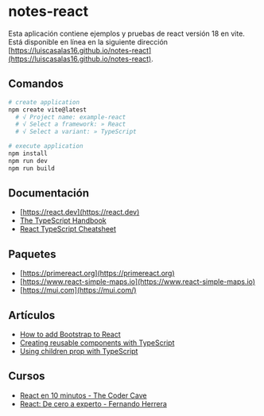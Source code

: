 # notes-react

Esta aplicación contiene ejemplos y pruebas de react versión 18 en vite. Está disponible en línea en la siguiente dirección [https://luiscasalas16.github.io/notes-react](https://luiscasalas16.github.io/notes-react).

## Comandos

```powershell
# create application
npm create vite@latest
  # √ Project name: example-react
  # √ Select a framework: » React
  # √ Select a variant: » TypeScript
```

```powershell
# execute application
npm install
npm run dev
npm run build
```

## Documentación

- [https://react.dev](https://react.dev)
- [The TypeScript Handbook](https://www.typescriptlang.org/docs/handbook/intro.html)
- [React TypeScript Cheatsheet](https://react-typescript-cheatsheet.netlify.app)

## Paquetes

- [https://primereact.org](https://primereact.org)
- [https://www.react-simple-maps.io](https://www.react-simple-maps.io)
- [https://mui.com](https://mui.com/)

## Artículos

- [How to add Bootstrap to React](https://blog.logrocket.com/using-bootstrap-with-react-tutorial-with-examples)
- [Creating reusable components with TypeScript](https://blog.jannikwempe.com/creating-reusable-react-components-with-typescript)
- [Using children prop with TypeScript](https://blog.logrocket.com/using-react-children-prop-with-typescript/)

## Cursos

- [React en 10 minutos - The Coder Cave](https://www.youtube.com/watch?v=Mb37ily9WuY)
- [React: De cero a experto - Fernando Herrera](https://www.udemy.com/course/react-cero-experto/)

```

```
